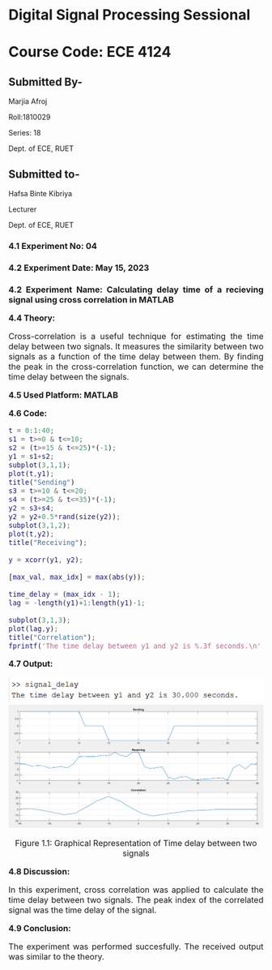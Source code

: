 # Digital Signal Processing Sessional
# Course Code: ECE 4124
## Submitted By-
Marjia Afroj

Roll:1810029

Series: 18

Dept. of ECE, RUET

## Submitted to-

Hafsa Binte Kibriya

Lecturer

Dept. of ECE, RUET


<div style='text-align: justify;'>

### 4.1 Experiment No: 04
### 4.2 Experiment Date: May 15, 2023 
### 4.2 Experiment Name: Calculating delay time of a recieving signal using cross correlation in MATLAB

<b > <font size = "3">4.4 Theory: <font></b>

Cross-correlation is a useful technique for estimating the time delay between two signals. It measures the similarity between two signals as a function of the time delay between them. By finding the peak in the cross-correlation function, we can determine the time delay between the signals.

<b>4.5 Used Platform: MATLAB </b>

<b>4.6 Code:</b>

```matlab
t = 0:1:40;
s1 = t>=0 & t<=10;
s2 = (t>=15 & t<=25)*(-1);
y1 = s1+s2;
subplot(3,1,1);
plot(t,y1);
title("Sending")
s3 = t>=10 & t<=20;
s4 = (t>=25 & t<=35)*(-1);
y2 = s3+s4;
y2 = y2+0.5*rand(size(y2));
subplot(3,1,2);
plot(t,y2);
title("Receiving");

y = xcorr(y1, y2);

[max_val, max_idx] = max(abs(y));

time_delay = (max_idx - 1);
lag = -length(y1)+1:length(y1)-1;

subplot(3,1,3);
plot(lag,y);
title("Correlation");
fprintf('The time delay between y1 and y2 is %.3f seconds.\n' time_delay);
```

<b>4.7 Output:</b>

<div align="center">
    <img src="output.png">
    <img src="figure.png">
    <p style="text-align: center;">Figure 1.1: Graphical Representation of Time delay between two signals</p>
</div>

<b>4.8 Discussion:</b>

In this experiment, cross correlation was applied to calculate the time delay between two signals. The peak index of the correlated signal was the time delay of the signal.

<b>4.9 Conclusion:</b>

The experiment was performed succesfully. The received output was similar to the theory.

</div>


